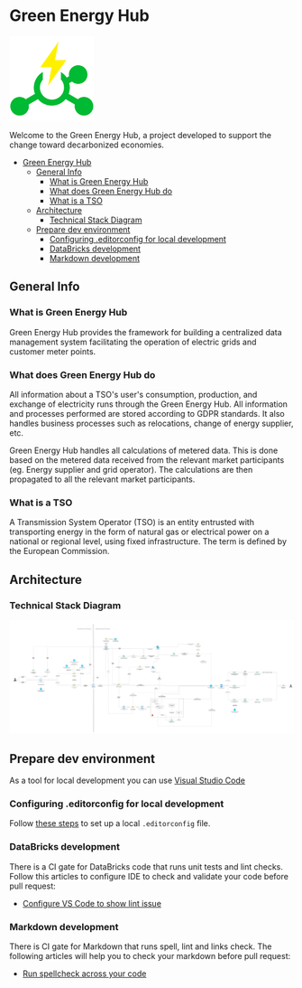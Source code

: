 # Green Energy Hub

![Logo](Logo_small.png)

Welcome to the Green Energy Hub, a project developed to support the change toward decarbonized economies.

- [Green Energy Hub](#green-energy-hub)
    - [General Info](#general-info)
        - [What is Green Energy Hub](#what-is-green-energy-hub)
        - [What does Green Energy Hub do](#what-does-green-energy-hub-do)
        - [What is a TSO](#what-is-a-tso)
    - [Architecture](#architecture)
        - [Technical Stack Diagram](#technical-stack-diagram)
    - [Prepare dev environment](#prepare-dev-environment)
        - [Configuring .editorconfig for local development](#configuring-editorconfig-for-local-development)
        - [DataBricks development](#databricks-development)
        - [Markdown development](#markdown-development)

## General Info

### What is Green Energy Hub

Green Energy Hub provides the framework for building a centralized data management system facilitating the operation of electric grids and customer meter points.

### What does Green Energy Hub do

All information about a TSO's user's consumption, production, and exchange of electricity runs through the Green Energy Hub.
All information and processes performed are stored according to GDPR standards.
It also handles business processes such as relocations, change of energy supplier, etc.

Green Energy Hub handles all calculations of metered data. This is done based on the metered data received from the relevant market participants (eg. Energy supplier and grid operator). The calculations are then propagated to all the relevant market participants.

### What is a TSO

A Transmission System Operator (TSO) is an entity entrusted with transporting energy in the form of natural gas or electrical power on a national or regional level, using fixed infrastructure. The term is defined by the European Commission.

## Architecture

### Technical Stack Diagram

![Technical Stack Diagram](./docs/images/TechStack.png)

## Prepare dev environment

As a tool for local development you can use [Visual Studio Code](https://code.visualstudio.com/)

### Configuring .editorconfig for local development

Follow [these steps](./docs/local-development/local-development-editorconfig.md) to set up a local `.editorconfig` file.

### DataBricks development

There is a CI gate for DataBricks code that runs unit tests and lint checks. Follow this articles to configure IDE to check and validate your code before pull request:

- [Configure VS Code to show lint issue](./docs/local-development/python-static-check-vscode.md)

### Markdown development

There is CI gate for Markdown that runs spell, lint and links check. The following articles will help you to check your markdown before pull request:

- [Run spellcheck across your code](./docs/local-development/markdown-spellcheck.md)
